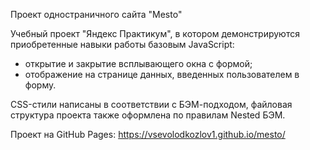 Проект одностраничного сайта "Mesto"

Учебный проект "Яндекс Практикум", в котором демонстрируются приобретенные навыки работы базовым JavaScript:
 - открытие и закрытие всплывающего окна с формой;
 - отображение на странице данных, введенных пользователем в форму.

CSS-стили написаны в соответствии с БЭМ-подходом, файловая структура проекта также оформлена по правилам Nested БЭМ.

Проект на GitHub Pages: https://vsevolodkozlov1.github.io/mesto/